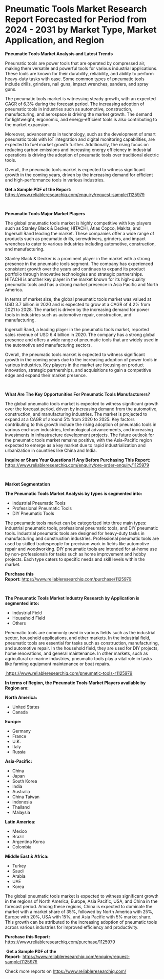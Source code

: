 <p><h1>Pneumatic Tools Market Research Report Forecasted for Period from 2024 -  2031 by Market Type, Market Application, and Region</h1></p><p><strong>Pneumatic Tools Market Analysis and Latest Trends</strong></p>
<p><p>Pneumatic tools are power tools that are operated by compressed air, making them versatile and powerful tools for various industrial applications. These tools are known for their durability, reliability, and ability to perform heavy-duty tasks with ease. Some common types of pneumatic tools include drills, grinders, nail guns, impact wrenches, sanders, and spray guns.</p><p>The pneumatic tools market is witnessing steady growth, with an expected CAGR of 6.3% during the forecast period. The increasing adoption of pneumatic tools in industries such as automotive, construction, manufacturing, and aerospace is driving the market growth. The demand for lightweight, ergonomic, and energy-efficient tools is also contributing to the market expansion.</p><p>Moreover, advancements in technology, such as the development of smart pneumatic tools with IoT integration and digital monitoring capabilities, are expected to fuel market growth further. Additionally, the rising focus on reducing carbon emissions and increasing energy efficiency in industrial operations is driving the adoption of pneumatic tools over traditional electric tools.</p><p>Overall, the pneumatic tools market is expected to witness significant growth in the coming years, driven by the increasing demand for efficient and high-performance tools in various industries.</p></p>
<p><strong>Get a Sample PDF of the Report:&nbsp;</strong> <a href="https://www.reliableresearchiq.com/enquiry/request-sample/1125979">https://www.reliableresearchiq.com/enquiry/request-sample/1125979</a></p>
<p>&nbsp;</p>
<p><strong>Pneumatic Tools Major Market Players</strong></p>
<p><p>The global pneumatic tools market is highly competitive with key players such as Stanley Black & Decker, HITACHI, Atlas Copco, Makita, and Ingersoll Rand leading the market. These companies offer a wide range of products such as pneumatic drills, screwdrivers, grinders, and impact wrenches to cater to various industries including automotive, construction, and manufacturing.</p><p>Stanley Black & Decker is a prominent player in the market with a strong presence in the pneumatic tools segment. The company has experienced consistent growth over the years and continues to expand its product portfolio through innovative technologies and strategic partnerships. HITACHI is another key player in the market known for its high-quality pneumatic tools and has a strong market presence in Asia Pacific and North America.</p><p>In terms of market size, the global pneumatic tools market was valued at USD 3.7 billion in 2020 and is expected to grow at a CAGR of 4.2% from 2021 to 2028. The market is driven by the increasing demand for power tools in industries such as automotive repair, construction, and manufacturing.</p><p>Ingersoll Rand, a leading player in the pneumatic tools market, reported sales revenue of USD 6.4 billion in 2020. The company has a strong global presence and offers a wide range of pneumatic tools that are widely used in the automotive and manufacturing sectors.</p><p>Overall, the pneumatic tools market is expected to witness significant growth in the coming years due to the increasing adoption of power tools in various industries. Key players in the market are focusing on product innovation, strategic partnerships, and acquisitions to gain a competitive edge and expand their market presence.</p></p>
<p>&nbsp;</p>
<p><strong>What Are The Key Opportunities For Pneumatic Tools Manufacturers?</strong></p>
<p><p>The global pneumatic tools market is expected to witness significant growth over the forecast period, driven by increasing demand from the automotive, construction, and manufacturing industries. The market is projected to expand at a CAGR of around 5% from 2020 to 2025. Key factors contributing to this growth include the rising adoption of pneumatic tools in various end-user industries, technological advancements, and increasing investments in infrastructure development projects. The future outlook for the pneumatic tools market remains positive, with the Asia-Pacific region expected to emerge as a key market due to rapid industrialization and urbanization in countries like China and India.</p></p>
<p><strong>Inquire or Share Your Questions If Any Before Purchasing This Report:</strong> <a href="https://www.reliableresearchiq.com/enquiry/pre-order-enquiry/1125979">https://www.reliableresearchiq.com/enquiry/pre-order-enquiry/1125979</a></p>
<p>&nbsp;</p>
<p><strong>Market Segmentation</strong></p>
<p><strong>The Pneumatic Tools Market Analysis by types is segmented into:</strong></p>
<p><ul><li>Industrial Pneumatic Tools</li><li>Professional Pneumatic Tools</li><li>DIY Pneumatic Tools</li></ul></p>
<p><p>The pneumatic tools market can be categorized into three main types: industrial pneumatic tools, professional pneumatic tools, and DIY pneumatic tools. Industrial pneumatic tools are designed for heavy-duty tasks in manufacturing and construction industries. Professional pneumatic tools are used by skilled tradespeople for precision work in fields like automotive repair and woodworking. DIY pneumatic tools are intended for at-home use by non-professionals for tasks such as home improvement and hobby projects. Each type caters to specific needs and skill levels within the market.</p></p>
<p><strong>Purchase this Report:&nbsp;</strong><a href="https://www.reliableresearchiq.com/purchase/1125979">https://www.reliableresearchiq.com/purchase/1125979</a></p>
<p>&nbsp;</p>
<p><strong>The Pneumatic Tools Market Industry Research by Application is segmented into:</strong></p>
<p><ul><li>Industrial Field</li><li>Household Field</li><li>Others</li></ul></p>
<p><p>Pneumatic tools are commonly used in various fields such as the industrial sector, household applications, and other markets. In the industrial field, pneumatic tools are essential for tasks such as construction, manufacturing, and automotive repair. In the household field, they are used for DIY projects, home renovations, and general maintenance. In other markets, such as agricultural or marine industries, pneumatic tools play a vital role in tasks like farming equipment maintenance or boat repairs.</p></p>
<p><a href="https://www.reliableresearchiq.com/pneumatic-tools-r1125979">&nbsp;https://www.reliableresearchiq.com/pneumatic-tools-r1125979</a></p>
<p><strong>In terms of Region, the Pneumatic Tools Market Players available by Region are:</strong></p>
<p>
    <p> <strong> North America: </strong>
        <ul>
            <li>United States</li>
            <li>Canada</li>
        </ul>
        </p> 
    <p> <strong> Europe: </strong>
        <ul>
            <li>Germany</li>
            <li>France</li>
            <li>U.K.</li>
            <li>Italy</li>
            <li>Russia</li>
        </ul>
        </p> 
    <p> <strong> Asia-Pacific: </strong>
        <ul>
            <li>China</li>
            <li>Japan</li>
            <li>South Korea</li>
            <li>India</li>
            <li>Australia</li>
            <li>China Taiwan</li>
            <li>Indonesia</li>
            <li>Thailand</li>
            <li>Malaysia</li>
        </ul>
        </p> 
    <p> <strong> Latin America: </strong>
        <ul>
            <li>Mexico</li>
            <li>Brazil</li>
            <li>Argentina Korea</li>
            <li>Colombia</li>
        </ul>
        </p> 
    <p> <strong> Middle East & Africa: </strong>
        <ul>
            <li>Turkey</li>
            <li>Saudi</li>
            <li>Arabia</li>
            <li>UAE</li>
            <li>Korea</li>
        </ul>
    </p>
    </p>
<p><p>The global pneumatic tools market is expected to witness significant growth in the regions of North America, Europe, Asia Pacific, USA, and China in the forecast period. Among these regions, China is expected to dominate the market with a market share of 35%, followed by North America with 25%, Europe with 20%, USA with 15%, and Asia Pacific with 5% market share. This growth can be attributed to the increasing adoption of pneumatic tools across various industries for improved efficiency and productivity.</p></p>
<p><strong>Purchase this Report: </strong><a href="https://www.reliableresearchiq.com/purchase/1125979">https://www.reliableresearchiq.com/purchase/1125979</a></p>
<p>&nbsp;<strong>Get a Sample PDF of the Report:&nbsp;&nbsp;</strong><a href="https://www.reliableresearchiq.com/enquiry/request-sample/1125979">https://www.reliableresearchiq.com/enquiry/request-sample/1125979</a></p>
<p><strong></strong></p>
<p>Check more reports on <a href="https://www.reliableresearchiq.com/">https://www.reliableresearchiq.com/</a></p>